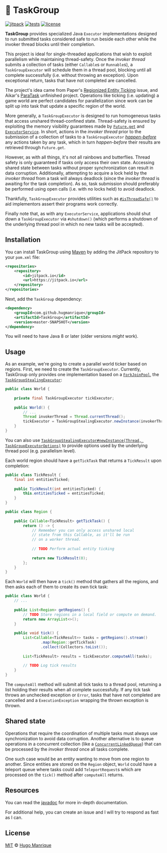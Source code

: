 # :briefcase: TaskGroup

[![jitpack][jitpack]][jitpack-url]
[![tests][tests]][tests-url]
[![license][license]][license-url]

**TaskGroup** provides specialized Java `Executor` implementations designed
to run submitted tasks considered safe to run beside each other while the
invoker thread blocks until their completion.

This project is ideal for single-threaded applications that wish to exploit
parallelism while maintaining thread-safety. Once the _invoker thread_ submits
a collection of tasks (either `Callable`s or `Runnable`s), a `TaskGroupExecutor`
will schedule them in a thread pool, blocking until all complete successfully
(i.e. without throwing an exception). Upon exceptional return, tasks that
have not completed are cancelled.

The project's idea came from Paper's [Regionized Entity Ticking](https://github.com/PaperMC/Paper/issues/1001) 
issue, and Aikar's [ParaTask](https://github.com/aikar/paratask) unfinished project.
Operations like ticking (i.e. updating) a game world are perfect candidates for
parallelization since work can be split up into task that update a specific
region of the world.

More generally, a `TaskGroupExecutor` is designed to run homogeneous tasks
that access unshared thread-confined state. Thread-safety is ensured by
exploiting the memory visibility guarantees made by [`Future.get`](https://docs.oracle.com/javase/8/docs/api/java/util/concurrent/Future.html) 
and [`ExecutorService`](https://docs.oracle.com/javase/8/docs/api/java/util/concurrent/ExecutorService.html).
In short, actions in the _invoker thread_ prior to the submission of a
collection of tasks to a `TaskGroupExecutor` [_happen-before_](https://docs.oracle.com/javase/8/docs/api/java/util/concurrent/package-summary.html#MemoryVisibility)
any actions taken by any task, which in turn _happen-before_ their results
are retrieved through `Future.get`.

However, as with all things, it's not all rainbows and butterflies.
Thread safety is only guaranteed if tasks only access their own state.
Accessing shared state between tasks without proper synchronization can
result in data corruption. Additionally, attempting to acquire a lock
held by the _invoker thread_ from a task will always deadlock
(since the _invoker thread_ is awaiting for the task completion).
As so, task submission should preferably be performed using open calls
(i.e. with no locks held) to avoid deadlock.

Thankfully, `TaskGroupExecutor` provides utilities such as [`#isThreadSafe()`](https://jitpack.io/com/github/hugmanrique/TaskGroup/master-SNAPSHOT/javadoc/me/hugmanrique/taskgroup/TaskGroupExecutor.html#isThreadSafe()) 
to aid implementors assert their programs work correctly.

Finally note that, as with any `ExecutorService`, applications should shut
down a `TaskGroupExecutor` via `#shutdown()` (which performs a shutdown of
the underlying thread pool in which no new tasks will be accepted).

## Installation

You can install TaskGroup using [Maven](https://maven.apache.org/) by adding 
the JitPack repository to your `pom.xml` file:

```xml
<repositories>
    <repository>
        <id>jitpack.io</id>
        <url>https://jitpack.io</url>
    </repository>
</repositories>
```

Next, add the `TaskGroup` dependency:

```xml
<dependency>
    <groupId>com.github.hugmanrique</groupId>
    <artifactId>TaskGroup</artifactId>
    <version>master-SNAPSHOT</version>
</dependency>
```

You will need to have Java 8 or later (older versions _might_ work).

## Usage

As an example, we're going to create a parallel world ticker based on regions.
First, we need to create the `TaskGroupExecutor`. Currently, TaskGroup only
provides one implementation based on a [`ForkJoinPool`](https://docs.oracle.com/javase/8/docs/api/java/util/concurrent/ForkJoinPool.html),
the [`TaskGroupStealingExecutor`](https://jitpack.io/com/github/hugmanrique/TaskGroup/master-SNAPSHOT/javadoc/me/hugmanrique/taskgroup/workstealing/TaskGroupStealingExecutor.html):

```java
public class World {
    
    private final TaskGroupExecutor tickExecutor;
    
    public World() {
        // ...
        Thread invokerThread = Thread.currentThread();
        tickExecutor = TaskGroupStealingExecutor.newInstance(invokerThread);
    }
}
```

You can also use [`TaskGroupStealingExecutor#newInstance(Thread, TaskGroupExecutorOptions)`](https://jitpack.io/com/github/hugmanrique/TaskGroup/master-SNAPSHOT/javadoc/me/hugmanrique/taskgroup/workstealing/TaskGroupStealingExecutor.html#newInstance(java.lang.Thread,me.hugmanrique.taskgroup.TaskGroupExecutorOptions)) 
to provide options used by the underlying thread pool (e.g. parallelism level).

Each world region should have a `getTickTask` that returns a `TickResult` upon completion:

```java
public class TickResult {
    final int entitiesTicked;
    
    public TickResult(int entitiesTicked) {
        this.entitiesTicked = entitiesTicked;
    }
}
```

```java
public class Region {
    
    public Callable<TickResult> getTickTask() {
        return () -> {
            // Remember you can only access unshared local
            // state from this Callable, as it'll be run
            // on a worker thread.
            
            // TODO Perform actual entity ticking
            
            return new TickResult(0);
        };
    }
}
```

Each `World` will then have a `tick()` method that gathers all the regions,
and then asks each of them to create its own tick task:

```java
public class World {
    // ...
    
    public List<Region> getRegions() {
        // TODO Store regions in a local field or compute on demand.
        return new ArrayList<>();
    }
    
    public void tick() {
        List<Callable<TickResult>> tasks = getRegions().stream()
                .map(Region::getTickTask)
                .collect(Collectors.toList());
        
        List<TickResult> results = tickExecutor.computeAll(tasks);
        
        // TODO Log tick results
    }
}
```

The `computeAll` method will submit all tick tasks to a thread pool,
returning a list holding their results when all complete successfully.
If any tick task throws an unchecked exception or `Error`, tasks
that have not completed are cancelled and a `ExecutionException` wrapping
the thrown exception is thrown.

## Shared state

Operations that require the coordination of multiple tasks must always
use synchronization to avoid data corruption. Another alternative is to
queue operations in a concurrent collection (like a [`ConcurrentLinkedQueue`](https://docs.oracle.com/javase/8/docs/api/java/util/concurrent/ConcurrentLinkedQueue.html))
that can be processed by the _invoker thread_ once all tasks complete.

One such case would be an entity wanting to move from one region to another.
Since entities are stored on the `Region` object, `World` could have a
teleport queue where tasks could add `TeleportRequest`s which are processed
on the `tick()` method after `computeAll` returns. 

## Resources

You can read the [javadoc](https://jitpack.io/com/github/hugmanrique/TaskGroup/master-SNAPSHOT/javadoc/) for more in-depth documentation.

For additional help, you can create an issue and I will try to respond as fast as I can.

## License

[MIT](LICENSE) &copy; [Hugo Manrique](https://hugmanrique.me)


[jitpack]: https://jitpack.io/v/hugmanrique/TaskGroup.svg
[jitpack-url]: https://jitpack.io/#hugmanrique/TaskGroup
[tests]: https://img.shields.io/travis/hugmanrique/TaskGroup/master.svg
[tests-url]: https://travis-ci.org/hugmanrique/TaskGroup
[license]: https://img.shields.io/github/license/hugmanrique/TaskGroup.svg
[license-url]: LICENSE
